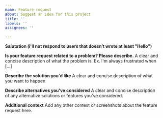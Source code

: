 ```yaml
---
name: Feature request
about: Suggest an idea for this project
title: ''
labels: ''
assignees: ''

---
```


**Salutation (i'll not respond to users that doesn’t wrote at least "Hello")**

**Is your feature request related to a problem? Please describe.**
A clear and concise description of what the problem is. Ex. I'm always frustrated when [...]

**Describe the solution you'd like**
A clear and concise description of what you want to happen.

**Describe alternatives you've considered**
A clear and concise description of any alternative solutions or features you've considered.

**Additional context**
Add any other context or screenshots about the feature request here.
